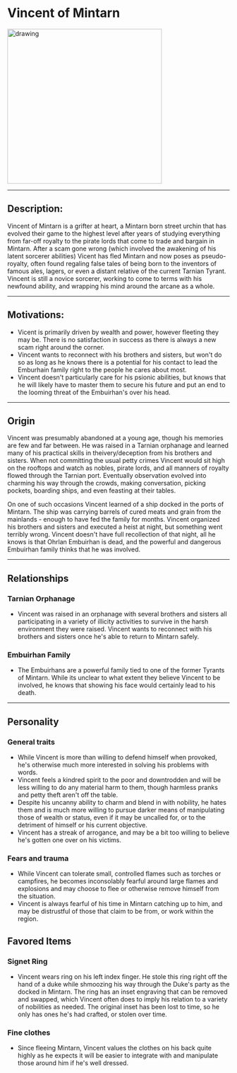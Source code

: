 # Vincent of Mintarn
<img src="https://cdn.discordapp.com/attachments/1043316981291561012/1145410145510244492/708151_oZ3p2cg0.png" alt="drawing" width="350"/>

---
## Description:
Vincent of Mintarn is a grifter at heart, a Mintarn born street urchin that has evolved their game to the highest level after years of studying everything from far-off royalty to the pirate lords that come to trade and bargain in Mintarn.
After a scam gone wrong (which involved the awakening of his latent sorcerer abilities) Vicent has fled Mintarn and now poses as pseudo-royalty, often found regaling false tales of being born to the inventors of famous ales, lagers, or even a distant relative of the current Tarnian Tyrant.
Vincent is still a novice sorcerer, working to come to terms with his newfound ability, and wrapping his mind around the arcane as a whole.

---
## Motivations:
- Vicent is primarily driven by wealth and power, however fleeting they may be. There is no satisfaction in success as there is always a new scam right around the corner.
- Vincent wants to reconnect with his brothers and sisters, but won't do so as long as he knows there is a potential for his contact to lead the Emburhain family right to the people he cares about most.
- Vincent doesn't particularly care for his psionic abilities, but knows that he will likely have to master them to secure his future and put an end to the looming threat of the Embuirhan's over his head.


---
## Origin
Vincent was presumably abandoned at a young age, though his memories are few and far between. He was raised in a Tarnian orphanage and learned many of his practical skills in theivery/deception from his brothers and sisters. When not committing the usual petty crimes Vincent would sit high on the rooftops and watch as nobles, pirate lords, and all manners of royalty flowed through the Tarnian port. Eventually observation evolved into charming his way through the crowds, making conversation, picking pockets, boarding ships, and even feasting at their tables. 

On one of such occasions Vincent learned of a ship docked in the ports of Mintarn. The ship was carrying barrels of cured meats and grain from the mainlands - enough to have fed the family for months.
Vincent organized his brothers and sisters and executed a heist at night, but something went terribly wrong. Vincent doesn't have full recollection of that night, all he knows is that Ohrlan Embuirhan is dead, and the powerful and dangerous Embuirhan family thinks that he was involved.

---
## Relationships

### Tarnian Orphanage
- Vincent was raised in an orphanage with several brothers and sisters all participating in a variety of illicity activities to survive in the harsh environment they were raised. Vincent wants to reconnect with his brothers and sisters once he's able to return to Mintarn safely.

### Embuirhan Family
- The Embuirhans are a powerful family tied to one of the former Tyrants of Mintarn. While its unclear to what extent they believe Vincent to be involved, he knows that showing his face would certainly lead to his death.

---
## Personality

### General traits
- While Vincent is more than willing to defend himself when provoked, he's otherwise much more interested in solving his problems with words. 
- Vincent feels a kindred spirit to the poor and downtrodden and will be less willing to do any material harm to them, though harmless pranks and petty theft aren't off the table.
- Despite his uncanny ability to charm and blend in with nobility, he hates them and is much more willing to pursue darker means of manipulating those of wealth or status, even if it may be uncalled for, or to the detriment of himself or his current objective.
- Vincent has a streak of arrogance, and may be a bit too willing to believe he's gotten one over on his victims.

### Fears and trauma
- While Vincent can tolerate small, controlled flames such as torches or campfires, he becomes inconsolably fearful around large flames and explosions and may choose to flee or otherwise remove himself from the situation.
- Vincent is always fearful of his time in Mintarn catching up to him, and may be distrustful of those that claim to be from, or work within the region.

##  Favored Items
### Signet Ring
- Vincent wears ring on his left index finger. He stole this ring right off the hand of a duke while shmoozing his way through the Duke's party as the docked in Mintarn.
The ring has an inset engraving that can be removed and swapped, which Vincent often does to imply his relation to a variety of nobilities as needed. The original inset has been lost to time, so he only has ones he's had crafted, or stolen over time.

### Fine clothes
- Since fleeing Mintarn, Vincent values the clothes on his back quite highly as he expects it will be easier to integrate with and manipulate those around him if he's well dressed.
